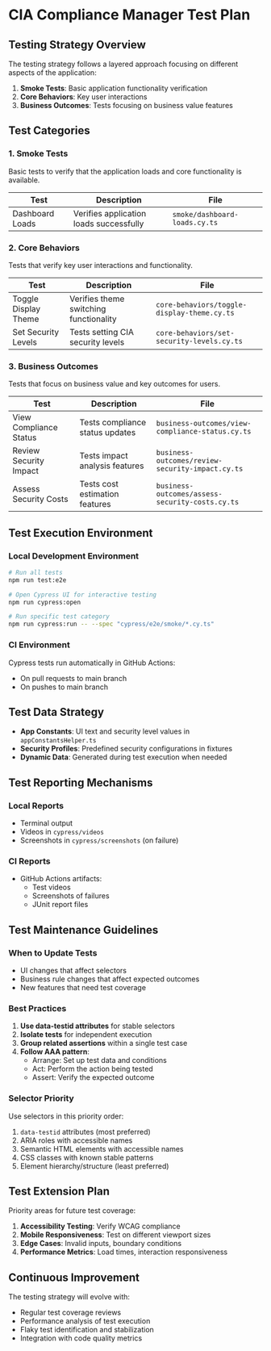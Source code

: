 # CIA Compliance Manager Test Plan

## Testing Strategy Overview

The testing strategy follows a layered approach focusing on different aspects of the application:

1. **Smoke Tests**: Basic application functionality verification
2. **Core Behaviors**: Key user interactions
3. **Business Outcomes**: Tests focusing on business value features

## Test Categories

### 1. Smoke Tests

Basic tests to verify that the application loads and core functionality is available.

| Test            | Description                             | File                          |
| --------------- | --------------------------------------- | ----------------------------- |
| Dashboard Loads | Verifies application loads successfully | `smoke/dashboard-loads.cy.ts` |

### 2. Core Behaviors

Tests that verify key user interactions and functionality.

| Test                 | Description                            | File                                        |
| -------------------- | -------------------------------------- | ------------------------------------------- |
| Toggle Display Theme | Verifies theme switching functionality | `core-behaviors/toggle-display-theme.cy.ts` |
| Set Security Levels  | Tests setting CIA security levels      | `core-behaviors/set-security-levels.cy.ts`  |

### 3. Business Outcomes

Tests that focus on business value and key outcomes for users.

| Test                   | Description                     | File                                             |
| ---------------------- | ------------------------------- | ------------------------------------------------ |
| View Compliance Status | Tests compliance status updates | `business-outcomes/view-compliance-status.cy.ts` |
| Review Security Impact | Tests impact analysis features  | `business-outcomes/review-security-impact.cy.ts` |
| Assess Security Costs  | Tests cost estimation features  | `business-outcomes/assess-security-costs.cy.ts`  |

## Test Execution Environment

### Local Development Environment

```bash
# Run all tests
npm run test:e2e

# Open Cypress UI for interactive testing
npm run cypress:open

# Run specific test category
npm run cypress:run -- --spec "cypress/e2e/smoke/*.cy.ts"
```

### CI Environment

Cypress tests run automatically in GitHub Actions:

- On pull requests to main branch
- On pushes to main branch

## Test Data Strategy

- **App Constants**: UI text and security level values in `appConstantsHelper.ts`
- **Security Profiles**: Predefined security configurations in fixtures
- **Dynamic Data**: Generated during test execution when needed

## Test Reporting Mechanisms

### Local Reports

- Terminal output
- Videos in `cypress/videos`
- Screenshots in `cypress/screenshots` (on failure)

### CI Reports

- GitHub Actions artifacts:
  - Test videos
  - Screenshots of failures
  - JUnit report files

## Test Maintenance Guidelines

### When to Update Tests

- UI changes that affect selectors
- Business rule changes that affect expected outcomes
- New features that need test coverage

### Best Practices

1. **Use data-testid attributes** for stable selectors
2. **Isolate tests** for independent execution
3. **Group related assertions** within a single test case
4. **Follow AAA pattern**:
   - Arrange: Set up test data and conditions
   - Act: Perform the action being tested
   - Assert: Verify the expected outcome

### Selector Priority

Use selectors in this priority order:

1. `data-testid` attributes (most preferred)
2. ARIA roles with accessible names
3. Semantic HTML elements with accessible names
4. CSS classes with known stable patterns
5. Element hierarchy/structure (least preferred)

## Test Extension Plan

Priority areas for future test coverage:

1. **Accessibility Testing**: Verify WCAG compliance
2. **Mobile Responsiveness**: Test on different viewport sizes
3. **Edge Cases**: Invalid inputs, boundary conditions
4. **Performance Metrics**: Load times, interaction responsiveness

## Continuous Improvement

The testing strategy will evolve with:

- Regular test coverage reviews
- Performance analysis of test execution
- Flaky test identification and stabilization
- Integration with code quality metrics
